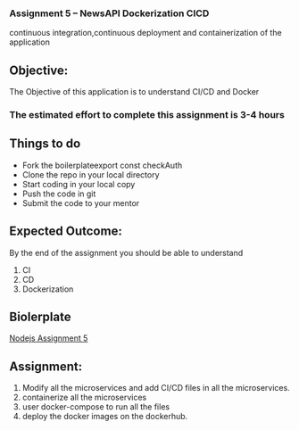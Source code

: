 ### **Assignment 5 – NewsAPI Dockerization CICD**
continuous integration,continuous deployment and containerization of the application

## Objective:
The Objective of this application is to understand CI/CD and Docker

### The estimated effort to complete this assignment is 3-4 hours

## Things to do
- Fork the boilerplateexport const checkAuth
- Clone the repo in your local directory
- Start coding in your local copy
- Push the code in git
- Submit the code to your mentor


## Expected Outcome:
By the end of the assignment you should be able to understand

1. CI
2. CD
3. Dockerization


## Biolerplate
[Nodejs Assignment 5](/services/gitlab/stack_nodejs/Assignment5_Dockerizing_CICD)

## Assignment:
1. Modify all the microservices and add CI/CD files in all the microservices.
2. containerize all the microservices
3. user docker-compose to run all the files
4. deploy the docker images on the dockerhub.
